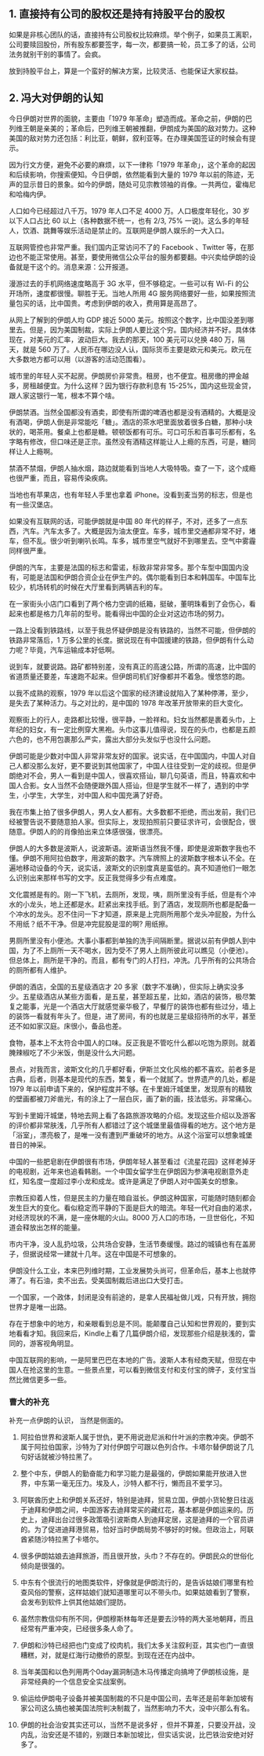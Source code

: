 ## 1. 直接持有公司的股权还是持有持股平台的股权
如果是非核心团队的话，直接持有公司股权比较麻烦。举个例子，如果员工离职，公司要赎回股份，所有股东都要签字，每一次，都要搞一轮，员工多了的话，公司法务就别干别的事情了。会疯。

放到持股平台上，算是一个蛮好的解决方案，比较灵活、也能保证大家权益。

## 2. 冯大对伊朗的认知
今日伊朗对世界的面貌，主要由「1979 年革命」塑造而成。革命之前，伊朗的巴列维王朝是亲美的；革命后，巴列维王朝被推翻，伊朗成为美国的敌对势力。这种美国的敌对势力还包括：利比亚，朝鲜，叙利亚等。在办理美国签证的时候会有提示。

因为行文方便，避免不必要的麻烦，以下一律称「1979 年革命」，这个革命的起因和后续影响，你搜索便知。今日伊朗，依然能看到大量的 1979 年以前的陈迹，无声的显示昔日的景象。如今的伊朗，随处可见宗教领袖的肖像。一共两位，霍梅尼和哈梅内伊。

人口如今已经超过八千万。1979 年人口不足 4000 万。人口极度年轻化，30 岁以下人口占比 60 以上（各种数据不统一，也有 2/3, 75% 一说)。这么多的年轻人，饮酒、跳舞等娱乐活动是禁止的。互联网是伊朗人娱乐的一大入口。

互联网管控也非常严重。我们国内正常访问不了的 Facebook 、Twitter 等，在那边也不能正常使用。甚至，要使用微信公众平台的服务都要翻。中兴卖给伊朗的设备就是干这个的。消息来源：公开报道。

漫游过去的手机网络速度略高于 3G 水平，但不够稳定。一些可以有 Wi-Fi 的公开场所，速度都很慢。聊胜于无。当地人所用 4G 服务网络要好一些，如果按照流量包买的话，比中国贵。考虑到伊朗的收入，费用算是高昂了。

从网上了解到的伊朗人均 GDP 接近 5000 美元。按照这个数字，比中国没差到哪里去。但是，因为美国制裁，实际上伊朗人要比这个穷。国内经济并不好。具体体现在，对美元的汇率，波动巨大。我去的那天，100 美元可以兑换 480 万，隔天，就是 560 万了。人民币在哪边没人认，国际货币主要是欧元和美元。欧元在大多数地方都可以用（以游客的活动范围看）。

城市里的年轻人买不起房。伊朗房价非常贵。租房，也不便宜。租房缴的押金越多，房租越便宜。为什么这样？因为银行存款利息有 15-25%，国内这些现金贷，跟人家这银行一笔，根本不算个啥。

伊朗禁酒。当然全国都没有酒卖，即使有所谓的啤酒也都是没有酒精的。大概是没有酒喝，伊朗人倒是非常能吃「糖」。酒店的茶水吧里面放着很多白糖，那种小块状的，喝茶用。餐桌上也都是糖。顿顿饭都有可乐。可口可乐和百事可乐都有，名字略有修改，但口味还是正宗。虽然没有酒精这样能让人上瘾的东西，可是，糖同样让人上瘾啊。

禁酒不禁烟，伊朗人抽水烟，路边就能看到当地人大吸特吸。查了一下，这个成瘾也很严重，而且，容易传染疾病。

当地也有苹果店，也有年轻人手里也拿着 iPhone。没看到麦当劳的标志，但是也有一些汉堡店。

如果没有互联网的话，可能伊朗就是中国 80 年代的样子，不对，还多了一点东西，汽车。汽车太多了。大概是因为油太便宜。车多，城市里交通都非常不好，堵车，但不乱。很少听到喇叭长鸣。车多，城市里空气就好不到哪里去。空气中雾霾同样很严重。

伊朗的汽车，主要是法国的标志和雷诺，标致非常非常多。那个车型中国国内没有，可能是法国和伊朗合资企业在伊生产的。偶尔能看到日本和韩国车。中国车比较少，机场转机的时候在大厅里看到两辆吉利的车。

在一家街头小店门口看到了两个格力空调的纸箱，挺破，董明珠看到了会伤心，看起来也都是格力几年前的型号。能看得出中国的企业对这边市场的努力。

一路上没看到铁路线，以至于我总怀疑伊朗是没有铁路的，当然不可能，但伊朗的铁路非常落后，1 万多公里的长度。据说现在有中国援建的铁路，但伊朗有什么动力呢？毕竟，汽车运输成本好低啊。

说到车，就要说路。路矿都特别差，没有真正的高速公路，所谓的高速，比中国的省道质量还要差，车速跑不起来。但伊朗司机们好像都并不着急。慢悠悠的跑。

以我不成熟的观察，1979 年以后这个国家的经济建设就陷入了某种停滞，至少，是失去了某种活力。与之对比的，是中国的 1978 年改革开放带来的巨大变化。

观察街上的行人，走路都比较慢，很平静，一脸祥和。妇女当然都是裹着头巾，上年纪的妇女，有一定比例穿大黑袍。头巾这事儿值得说，现在的头巾，也都是五颜六色的，也不用包裹那么严实，露出大部分头发似乎也没什么问题。

伊朗可能是少数对中国人非常非常友好的国家。说实话，在中国国内，中国人对自己人都没那么友好，更不要说到其他国家了，中国人往往受到一定的歧视。但是伊朗绝对不会，男人一看到是中国人，很喜欢搭讪，聊几句英语，而且，特喜欢和中国人合影。女人当然不会随便跟外国人搭讪，但是学生就不一样了，遇到的中学生，小学生，大学生，对中国人和中国充满了好奇。

我在市集上拍了很多伊朗人，男人女人都有。大多数都不拒绝，而出发前，我们已经被警告说不要随意拍人家。但实际上，发现拍照前只要征求许可，会很配合，很随意。伊朗人的的肖像拍出来立体感很强，很漂亮。

伊朗人的大多数是波斯人，说波斯语。波斯语当然我不懂，即使是波斯数字我也不懂。伊朗不用阿拉伯数字，用波斯的数字。汽车牌照上的波斯数字根本认不全。在遍地移动设备的今天，说实话，波斯文的识别度真是蛮低的。真不知道他们一眼怎么识别出来那样书写的文字。反正我觉得多少有点难度。

文化震撼是有的。刚一下飞机，去厕所，发现，咦，厕所里没有手纸，但是有个冲水的小龙头，地上还都是水。赶紧出来找手纸。到了酒店，发现厕所也都是配备一个冲水的龙头。忍不住问一下才知道，原来是上完厕所用那个龙头冲屁股，为什么不用纸？纸不干净。但是冲完屁股是湿的啊? 用纸擦。

男厕所里没有小便池。大事小事都到单独的洗手间隔断里。据说以前有伊朗人到中国，为了不上厕所一天不喝水，因为受不了男人上厕所彼此可以瞧见（小便池）。但总体上，厕所是干净的。而且，都有专门的人打扫，冲洗。几乎所有的公共场合的厕所都有人维护。

伊朗的酒店，全国的五星级酒店才 20 多家（数字不准确），但实际上确实没多少。五星级酒店从某些方面看，是五星，甚至超五星，比如，酒店的装饰，极尽繁复之能事，光是一个酒店大厅就感觉豪华极了，早餐厅的装饰也都有些过分，墙上的装饰一看就有年头了。但是，进了房间，有的也就是三星级招待所的水平，甚至还不如如家汉庭。床很小，备品也差。

食物，基本上不太符合中国人的口味。反正我是不管吃什么都以吃饱为原则。就着腌辣椒吃了不少米饭，倒是没什么大问题。

景点，对我而言，波斯文化的几乎都好看，伊斯兰文化风格的都不喜欢。前者多是古典，后者，则基本是现代的东西，繁复，看一个就腻了。世界遗产的几处，都是 1979 年以前申请下来的，保护程度并不够。在卡里姆汗城堡里，发现原有的精致的壁画都被刀斧凿光，有的涂上了一层白灰，画了新的画，技法低劣。非常痛心。

写到卡里姆汗城堡，特地去网上看了各路旅游攻略的介绍。发现这些介绍以及游客的评价都非常肤浅，几乎所有人都错过了这个城堡里最值得看的地方。这个地方是「浴室」，漂亮极了，是唯一没有遭到严重破坏的地方。从这个浴室可以想象城堡昔日的神采。

中国的一些肥皂剧在伊朗很有市场，伊朗年轻人甚至看过《流星花园》这样老掉牙的电视剧，近年来也追看韩剧。一个中国女留学生在伊朗因为参演电视剧意外走红，知名度一度超过李小龙和成龙。或许是满足了伊朗人对中国美女的想象。

宗教压抑着人性，但是民主的力量在暗自滋长。伊朗这种国家，可能随时随刻都会发生巨大的变化。看似稳定而平静的下面是巨大的暗流。年轻一代对自由的渴求，对经济现状的不满，是一座休眠的火山。8000 万人口的市场，一旦世俗化，不知道会释放出怎样的能量。

市内干净，没人乱扔垃圾，公共场合安静，生活节奏缓慢。路过的城镇也有在盖房子，但据说经常一建就十几年。这在中国是不可想象的。

伊朗没什么工业，本来巴列维时期，工业发展势头尚可，但革命后，基本上也就停滞了。有石油，卖不出去。受美国制裁后进出口大受打击。

一个国家，一个政体，封闭是没有前途的，是拿人民福祉做儿戏，只有开放，拥抱世界才是唯一出路。

存在于想象中的地方，和亲眼看到总是不同。能颠覆自己认知和世界观的，要到实地看看才知。我回来后，Kindle上看了几篇伊朗介绍，发现那些介绍是肤浅的，雷同的，游客视角明显。

中国互联网的影响，一是阿里巴巴在本地的广告。波斯人本有经商天赋，但现在中国人在抢这里的生意。一些景点里，可以看到微信支付和支付宝的牌子，支付宝当然比微信更多一些。

### 曹大的补充
补充一点伊朗的认识， 当然是侧面的。

1. 阿拉伯世界和波斯人属于世仇，更不用说逊尼派和什叶派的宗教冲突。伊朗不属于阿拉伯国家，沙特为了对付伊朗宁可跟以色列合作。卡塔尔替伊朗说了几句好话就被沙特拉黑了。

2. 整个中东，伊朗人的勤奋能力和学习能力是最强的，伊朗如果能开放进入世界，中东第一毫无压力。埃及人，沙特人都不行，懒而且不爱学习。

3. 阿联酋历史上和伊朗关系还好，特别是迪拜，贸易立国，伊朗小货轮整日往返于迪拜和伊朗之间，中国游客去迪拜常买的藏红花，基本都是伊朗运来的。历史上，迪拜出台过很多政策吸引波斯商人到迪拜定居，这是迪拜的一个官员讲的。为了促进迪拜港贸易，恰好当时伊朗局势不够好的时候。但政治上，阿联酋紧随沙特拉黑了卡塔尔。

4. 很多伊朗姑娘去迪拜旅游，而且很开放，头巾？不存在的。伊朗民众的世俗化倾向是很强的。

5. 中东有个很流行的地图类软件，好像就是伊朗流行的，是告诉姑娘们哪里有检查风俗的警察，这样姑娘们就知道哪里可以不带头巾。如果姑娘看到了警察，会发布到软件上供其他姑娘们提防。

6. 虽然宗教信仰有所不同，伊朗穆斯林每年还是要去沙特的两大圣地朝拜，而且经常有严重冲突，已经很多条人命了。

7. 伊朗和沙特已经把也门变成了绞肉机，我们太多关注叙利亚，其实也门一直很糟糕，对，就是红海行动撤侨的原型。到现在还在内战中。

8. 当年美国和以色列用两个0day漏洞制造木马传播定向搞垮了伊朗核设施，是非常经典的一个信息安全实战案例。

9. 偷运给伊朗电子设备并被美国制裁的不只是中国公司，去年还是前年新加坡有家公司这么搞也被美国法院判决制裁了，当然影响力不大，没中兴那么有名。

10. 伊朗的社会治安其实还可以，当然不是说多好 ，但并不算差，只要没开战，没内乱，治安还是不错的，别跟日本新加坡比，但实话实说，比巴铁治安绝对好多了。